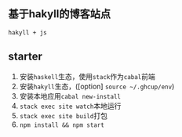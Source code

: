 ## 基于hakyll的博客站点

`hakyll + js`

## starter

1. 安装`haskell`生态，使用`stack`作为`cabal`前端
2. 安装`hakyll`生态，([option] `source ~/.ghcup/env`)
3. 安装本地应用`cabal new-install`
4. `stack exec site watch`本地运行
5. `stack exec site build`打包
6. `npm install && npm start`
